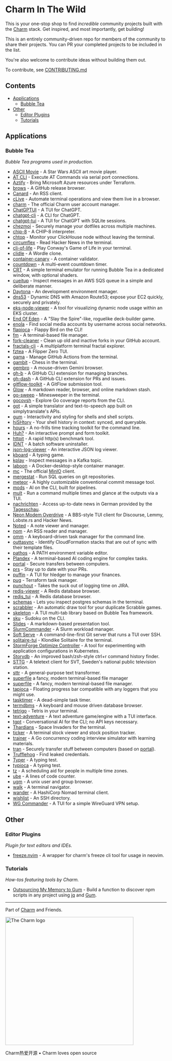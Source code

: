 <!--lint ignore double-link awesome-git-repo-age awesome-github -->
<!-- TODO: remove awesome-git-repo-age when repo is older than 30 days -->

# Charm In The Wild

This is your one-stop shop to find *incredible* community projects built with
the [Charm](https://github.com/charmbracelet/) stack. Get inspired, and most importantly, get building!

This is an entirely community-driven repo for members of the community to share
their projects. You can PR your completed projects to be included in the list.

You're also welcome to contribute ideas without building them out.

To contribute, see [CONTRIBUTING.md](./CONTRIBUTING.md)

## Contents

- [Applications](#applications)
  - [Bubble Tea](#bubble-tea)
- [Other](#other)
  - [Editor Plugins](#editor-plugins)
  - [Tutorials](#tutorials)

## Applications

### Bubble Tea

*Bubble Tea programs used in production.*

* [ASCII Movie](https://github.com/gabe565/ascii-movie) - A Star Wars ASCII art movie player.
* [AT CLI](https://github.com/daskycodes/at_cli) - Execute AT Commands via serial port connections.
* [Aztify](https://github.com/Azure/aztfy) - Bring Microsoft Azure resources under Terraform.
* [brows](https://github.com/rubysolo/brows) - A GitHub release browser.
* [Canard](https://github.com/mrusme/canard) - An RSS client.
* [cLive](https://github.com/koki-develop/clive) - Automate terminal operations and view them live in a browser.
* [charm](https://github.com/charmbracelet/charm) - The official Charm user account manager.
* [ChatGPTUI](https://github.com/dwisiswant0/chatgptui) - A TUI for ChatGPT.
* [chatgpt-cli](https://github.com/j178/chatgpt) - A CLI for ChatGPT.
* [chatgpt-tui](https://github.com/tearingItUp786/chatgpt-tui) - A TUI for ChatGPT with SQLite sessions.
* [chezmoi](https://github.com/twpayne/chezmoi) - Securely manage your dotfiles across multiple machines.
* [chip-8](https://github.com/braheezy/chip-8) - A CHIP-8 interpreter.
* [chtop](https://github.com/chhetripradeep/chtop) - Monitor your ClickHouse node without leaving the terminal.
* [circumflex](https://github.com/bensadeh/circumflex) - Read Hacker News in the terminal.
* [cli-of-life](https://github.com/gabe565/cli-of-life) - Play Conway's Game of Life in your terminal.
* [clidle](https://github.com/ajeetdsouza/clidle) - A Wordle clone.
* [container-canary](https://github.com/NVIDIA/container-canary) - A container validator.
* [countdown](https://github.com/aldernero/countdown) - A multi-event countdown timer.
* [CRT](https://github.com/BigJk/crt) - A simple terminal emulator for running Bubble Tea in a dedicated window, with optional shaders.
* [cueitup](https://github.com/dhth/cueitup) - Inspect messages in an AWS SQS queue in a simple and deliberate manner.
* [Daytona](https://github.com/daytonaio/daytona) - An development environment manager.
* [dns53](https://github.com/purpleclay/dns53) - Dynamic DNS with Amazon Route53; expose your EC2 quickly, securely and privately.
* [eks-node-viewer](https://github.com/awslabs/eks-node-viewer) - A tool for visualizing dynamic node usage within an EKS cluster.
* [End Of Eden](https://github.com/BigJk/end_of_eden) - A "Slay the Spire"-like, roguelike deck-builder game.
* [enola](https://github.com/sherlock-project/enola) - Find social media accounts by username across social networks.
* [flapioca](https://github.com/kbrgl/flapioca) - Flappy Bird on the CLI!
* [fm](https://github.com/knipferrc/fm) - A terminal-based file manager.
* [fork-cleaner](https://github.com/caarlos0/fork-cleaner) - Clean up old and inactive forks in your GitHub account.
* [fractals-cli](https://github.com/MicheleFiladelfia/fractals-cli) - A multiplatform terminal fractal explorer.
* [fztea](https://github.com/jon4hz/fztea) - A Flipper Zero TUI.
* [gama](https://github.com/termkit/gama) - Manage GitHub Actions from the terminal.
* [gambit](https://github.com/maaslalani/gambit) - Chess in the terminal.
* [gembro](https://git.sr.ht/~rafael/gembro) - A mouse-driven Gemini browser.
* [gh-b](https://github.com/joaom00/gh-b) - A GitHub CLI extension for managing branches.
* [gh-dash](https://www.github.com/dlvhdr/gh-dash) - A GitHub CLI extension for PRs and issues.
* [gitflow-toolkit](https://github.com/mritd/gitflow-toolkit) - A GitFlow submission tool.
* [Glow](https://github.com/charmbracelet/glow) - A markdown reader, browser, and online markdown stash.
* [go-sweep](https://github.com/maxpaulus43/go-sweep) - Minesweeper in the terminal.
* [gocovsh](https://github.com/orlangure/gocovsh) - Explore Go coverage reports from the CLI.
* [got](https://github.com/fedeztk/got) - A simple translator and text-to-speech app built on simplytranslate's APIs.
* [gum](https://github.com/charmbracelet/gum) - Interactivity and styling for shells and shell scripts.
* [hiSHtory](https://github.com/ddworken/hishtory) - Your shell history in context: synced, and queryable.
* [hours](https://github.com/dhth/hours) - A no-frills time tracking toolkit for the command line.
* [Huh?](https://github.com/charmbracelet/huh) - An interactive prompt and form toolkit.
* [httpit](https://github.com/gonetx/httpit) - A rapid http(s) benchmark tool.
* [IDNT](https://github.com/r-darwish/idnt) - A batch software uninstaller.
* [json-log-viewer](https://github.com/hedhyw/json-log-viewer) - An interactive JSON log viewer.
* [kboard](https://github.com/CamiloGarciaLaRotta/kboard) - A typing game.
* [kplay](https://github.com/dhth/kplay) - Inspect messages in a Kafka topic.
* [laboon](https://github.com/arisnacg/laboon) - A Docker-desktop-style container manager.
* [mc](https://github.com/minio/mc) - The official [MinIO](https://min.io) client.
* [mergestat](https://github.com/mergestat/mergestat) - Run SQL queries on git repositories.
* [meteor](https://github.com/stefanlogue/meteor) - A highly customizable conventional commit message tool.
* [mods](https://github.com/charmbracelet/mods) - AI on the CLI, built for pipelines.
* [mult](https://github.com/dhth/mult) - Run a command multiple times and glance at the outputs via a TUI.
* [nachrichten](https://github.com/zMoooooritz/nachrichten) - Access up-to-date news in German provided by the [Tagesschau](https://www.tagesschau.de/).
* [Neon Modem Overdrive](https://github.com/mrusme/neonmodem) - A BBS-style TUI client for Discourse, Lemmy, Lobste.rs and Hacker News.
* [Noted](https://github.com/torbratsberg/noted) - A note viewer and manager.
* [nom](https://github.com/guyfedwards/nom) - An RSS reader and manager.
* [omm](https://github.com/dhth/omm) - A keyboard-driven task manager for the command line.
* [outtasync](https://github.com/dhth/outtasync) - Identify CloudFormation stacks that are out of sync with their template files.
* [pathos](https://github.com/chip/pathos) - A PATH environment variable editor.
* [Plandex](https://github.com/plandex-ai/plandex) - A terminal-based AI coding engine for complex tasks.
* [portal](https://github.com/ZinoKader/portal) - Secure transfers between computers.
* [prs](https://github.com/dhth/prs) - Stay up to date with your PRs.
* [puffin](https://github.com/siddhantac/puffin) - A TUI for hledger to manage your finances.
* [pug](https://github.com/leg100/pug) - Terraform task manager.
* [punchout](https://github.com/dhth/punchout) - Takes the suck out of logging time on JIRA.
* [redis-viewer](https://github.com/SaltFishPr/redis-viewer) - A Redis database browser.
* [redis_tui](https://github.com/mat2cc/redis_tui) - A Redis database browser.
* [schemas](https://github.com/dhth/schemas) - Lets you inspect postgres schemas in the terminal.
* [scrabbler](https://github.com/wI2L/scrabbler) - An automatic draw tool for your duplicate Scrabble games.
* [skeleton](https://github.com/termkit/skeleton) - A TUI multi-tab library based on Bubble Tea framework.
* [sku](https://github.com/fedeztk/sku) - Sudoku on the CLI.
* [Slides](https://github.com/maaslalani/slides) - A markdown-based presentation tool.
* [SlurmCommander](https://github.com/CLIP-HPC/SlurmCommander) - A Slurm workload manager.
* [Soft Serve](https://github.com/charmbracelet/soft-serve) - A command-line-first Git server that runs a TUI over SSH.
* [solitaire-tui](https://github.com/brianstrauch/solitaire-tui) - Klondike Solitaire for the terminal.
* [StormForge Optimize Controller](https://github.com/thestormforge/optimize-controller) - A tool for experimenting with application configurations in Kubernetes.
* [Storydb](https://github.com/grrlopes/storydb) - An improved bash/zsh-style ctrl+r command history finder.
* [STTG](https://github.com/wille1101/sttg) - A teletext client for SVT, Sweden's national public television station.
* [sttr](https://github.com/abhimanyu003/sttr) - A general-purpose text transformer.
* [superfile](https://github.com/MHNightCat/superfile)  a fancy, modern terminal-based file manager
* [superfile](https://github.com/MHNightCat/superfile) - A fancy, modern terminal-based file manager.
* [tapioca](https://github.com/charm-and-friends/tapioca) -  Floating progress bar compatible with any loggers that you might use.
* [tasktimer](https://github.com/caarlos0/tasktimer) - A dead-simple task timer.
* [termdbms](https://github.com/mathaou/termdbms) - A keyboard and mouse driven database browser.
* [tetrigo](https://github.com/Broderick-Westrope/tetrigo) - Tetris in your terminal.
* [text-adventure](https://gitlab.com/thustle/text-adventure) - A text adventure game/engine with a TUI interface.
* [tgpt](https://github.com/aandrew-me/tgpt) - Conversational AI for the CLI; no API keys necessary.
* [Thardians](https://gitlab.com/thustle/thardians) - Space Invaders for the terminal.
* [ticker](https://github.com/achannarasappa/ticker) - A terminal stock viewer and stock position tracker.
* [trainer](https://github.com/rusinikita/trainer) - A Go concurrency coding interview simulator with learning materials.
* [tran](https://github.com/abdfnx/tran) - Securely transfer stuff between computers (based on [portal](https://github.com/ZinoKader/portal)).
* [Trufflehog](https://github.com/trufflesecurity/trufflehog) - Find leaked credentials.
* [Typer](https://github.com/maaslalani/typer) - A typing test.
* [typioca](https://github.com/bloznelis/typioca) - A typing test.
* [tz](https://github.com/oz/tz) - A scheduling aid for people in multiple time zones.
* [ube](https://github.com/ramirezfernando/ube) - A lines of code counter.
* [ugm](https://github.com/ariasmn/ugm) - A unix user and group browser.
* [walk](https://github.com/antonmedv/walk) - A terminal navigator.
* [wander](https://github.com/robinovitch61/wander) - A HashiCorp Nomad terminal client.
* [wishlist](https://github.com/charmbracelet/wishlist) - An SSH directory.
* [WG Commander](https://github.com/AndrianBdn/wg-cmd) - A TUI for a simple WireGuard VPN setup.

## Other

### Editor Plugins

*Plugin for text editors and IDEs.*

- [freeze.nvim](https://github.com/charm-and-friends/freeze.nvim) -  A wrapper for charm's freeze cli tool for usage in neovim.

### Tutorials

*How-tos featuring tools by Charm.*

- [Outsourcing My Memory to Gum](https://devon.lol/blog/outsourcing-my-memory-to-gum/) -  Build a function to discover npm scripts in any project using [jq](https://github.com/jqlang/jq) and [Gum](https://github.com/charmbracelet/gum).

---

Part of [Charm](https://charm.sh) and Friends.

<a href="https://charm.sh/">
  <img
    alt="The Charm logo"
    width="400"
    src="https://stuff.charm.sh/charm-badge.jpg"
  />
</a>

Charm热爱开源 • Charm loves open source
